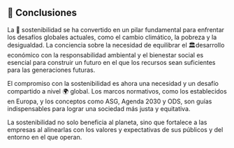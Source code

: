 ## 📑 Conclusiones

La 🌱 sostenibilidad se ha convertido en un pilar fundamental para enfrentar los desafíos globales actuales, como el cambio climático, la pobreza y la desigualdad. La conciencia sobre la necesidad de equilibrar el 🏛️desarrollo económico con la responsabilidad ambiental y el bienestar social es esencial para construir un futuro en el que los recursos sean suficientes para las generaciones futuras.

El compromiso con la sostenibilidad es ahora una necesidad y un desafío compartido a nivel 🌍 global. Los marcos normativos, como los establecidos en Europa, y los conceptos como ASG, Agenda 2030 y ODS, son guías indispensables para lograr una sociedad más justa y equitativa.

La sostenibilidad no solo beneficia al planeta, sino que fortalece a las empresas al alinearlas con los valores y expectativas de sus públicos y del entorno en el que operan.
